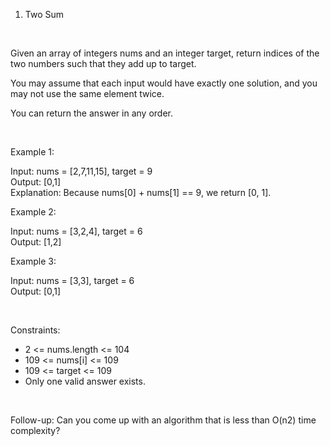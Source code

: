 1. Two Sum

<br>

Given an array of integers nums and an integer target, return indices of the two numbers such that they add up to target.

You may assume that each input would have exactly one solution, and you may not use the same element twice.

You can return the answer in any order.

<br>

Example 1:

Input: nums = [2,7,11,15], target = 9 <br>
Output: [0,1] <br>
Explanation: Because nums[0] + nums[1] == 9, we return [0, 1].

Example 2:

Input: nums = [3,2,4], target = 6 <br>
Output: [1,2]

Example 3:

Input: nums = [3,3], target = 6 <br>
Output: [0,1]

<br>

Constraints:

- 2 <= nums.length <= 104
- 109 <= nums[i] <= 109
- 109 <= target <= 109
- Only one valid answer exists.

<br>

Follow-up: Can you come up with an algorithm that is less than O(n2) time complexity?